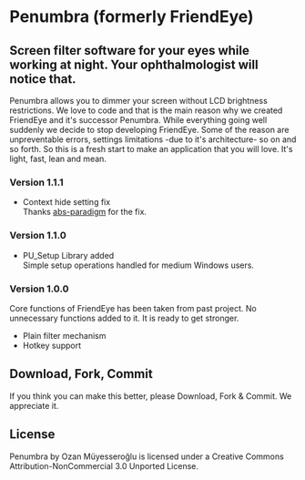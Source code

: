 # Penumbra (formerly FriendEye)
## Screen filter software for your eyes while working at night. Your ophthalmologist will notice that.

Penumbra allows you to dimmer your screen without LCD brightness restrictions. We love to code and that is the main reason why we created FriendEye and it's successor Penumbra. While everything going well suddenly we decide to stop developing FriendEye. Some of the reason are unpreventable errors, settings limitations -due to it's architecture- so on and so forth. So this is a fresh start to make an application that you will love. It's light, fast, lean and mean.

### Version 1.1.1
* Context hide setting fix<br>
	Thanks [abs-paradigm](https://github.com/abs-paradigm) for the fix.

### Version 1.1.0
* PU_Setup Library added<br>
	Simple setup operations handled for medium Windows users.

### Version 1.0.0
Core functions of FriendEye has been taken from past project. No unnecessary functions added to it. It is ready to get stronger.
* Plain filter mechanism
* Hotkey support

## Download, Fork, Commit
If you think you can make this better, please Download, Fork & Commit. We appreciate it.

## License
Penumbra by Ozan Müyesseroğlu is licensed under a Creative Commons Attribution-NonCommercial 3.0 Unported License.
